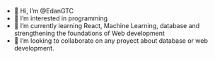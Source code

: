 - 👋 Hi, I’m @EdanGTC
- 👀 I’m interested in programming
- 🌱 I’m currently learning React, Machine Learning, database and strengthening the foundations of Web development
- 💞️ I’m looking to collaborate on any proyect about database or web development.

<!---
EdanGTC/EdanGTC is a ✨ special ✨ repository because its `README.md` (this file) appears on your GitHub profile.
You can click the Preview link to take a look at your changes.
--->

